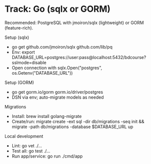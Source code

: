 # Track: Go (sqlx or GORM)

Recommended: PostgreSQL with jmoiron/sqlx (lightweight) or GORM (feature-rich).

Setup (sqlx)
- go get github.com/jmoiron/sqlx github.com/lib/pq
- Env: export DATABASE_URL=postgres://user:pass@localhost:5432/bdcourse?sslmode=disable
- Open connection with sqlx.Open("postgres", os.Getenv("DATABASE_URL"))

Setup (GORM)
- go get gorm.io/gorm gorm.io/driver/postgres
- DSN via env; auto-migrate models as needed

Migrations
- Install: brew install golang-migrate
- Create/run: migrate create -ext sql -dir db/migrations -seq init && migrate -path db/migrations -database $DATABASE_URL up

Local development
- Lint: go vet ./...
- Test all: go test ./...
- Run app/service: go run ./cmd/app
